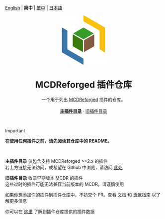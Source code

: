 [English](readme.md) | **简中** | [繁中](readme_zh_tw.md) | [日本語](readme_ja_jp.md)

<div align="center">
<img src="https://raw.githubusercontent.com/MCDReforged/MCDReforged/refs/heads/master/logo/images/logo_compact.svg" alt="MCDReforged Logo" />

<h1>MCDReforged 插件仓库</h1>

</div>

<p align="center">
  一个用于列出 <a href="https://github.com/Fallen-Breath/MCDReforged">MCDReforged</a> 插件的仓库。
  <br>
  <br>
  <a href="https://mcdreforged.com/zh-CN/plugins"><strong>主插件目录</strong></a>
  ·
  <a href="https://github.com/MCDReforged/PluginCatalogue/blob/legacy/readme_cn.md">旧插件目录</a>
</p>
<br>

> [!IMPORTANT]
> **在使用任何插件之前，请先阅读其仓库中的 README。**

<br>

**主插件目录** 仅包含支持 MCDReforged >=2.x 的插件  
若上方链接无法访问，或希望在 Github 中浏览，请访问 [此处](https://github.com/MCDReforged/PluginCatalogue/blob/catalogue/readme-zh_cn.md)

**旧插件目录** 收录早期版本 MCDR 的插件  
这些过时的插件可能无法兼容当前版本的 MCDR，请谨慎使用

如果你想添加你的插件到插件仓库中，不妨交个 PR。查看 [文档](https://docs.mcdreforged.com/zh-cn/latest/plugin_dev/plugin_catalogue.html) 和 [贡献指南](CONTRIBUTING_zh_cn.md) 以了解更多信息

你可以在 [这里](https://github.com/MCDReforged/PluginCatalogue/tree/meta) 了解到插件仓库提供的插件数据
